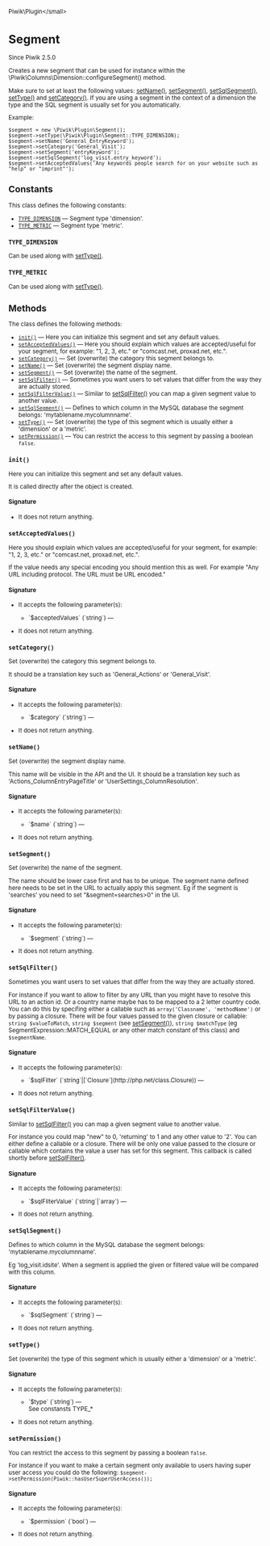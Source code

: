 <small>Piwik\Plugin\</small>

Segment
=======

Since Piwik 2.5.0

Creates a new segment that can be used for instance within the \Piwik\Columns\Dimension::configureSegment() method.

Make sure to set at least the following values: [setName()](/api-reference/Piwik/Plugin/Segment#setname), [setSegment()](/api-reference/Piwik/Plugin/Segment#setsegment),
[setSqlSegment()](/api-reference/Piwik/Plugin/Segment#setsqlsegment), [setType()](/api-reference/Piwik/Plugin/Segment#settype) and [setCategory()](/api-reference/Piwik/Plugin/Segment#setcategory). If you are using a segment in the context of a
dimension the type and the SQL segment is usually set for you automatically.

Example:
```
$segment = new \Piwik\Plugin\Segment();
$segment->setType(\Piwik\Plugin\Segment::TYPE_DIMENSION);
$segment->setName('General_EntryKeyword');
$segment->setCategory('General_Visit');
$segment->setSegment('entryKeyword');
$segment->setSqlSegment('log_visit.entry_keyword');
$segment->setAcceptedValues('Any keywords people search for on your website such as "help" or "imprint"');
```

Constants
---------

This class defines the following constants:

- [`TYPE_DIMENSION`](#type_dimension) &mdash; Segment type 'dimension'.
- [`TYPE_METRIC`](#type_metric) &mdash; Segment type 'metric'.
<a name="type_dimension" id="type_dimension"></a>
<a name="TYPE_DIMENSION" id="TYPE_DIMENSION"></a>
### `TYPE_DIMENSION`

Can be used along with [setType()](/api-reference/Piwik/Plugin/Segment#settype).
<a name="type_metric" id="type_metric"></a>
<a name="TYPE_METRIC" id="TYPE_METRIC"></a>
### `TYPE_METRIC`

Can be used along with [setType()](/api-reference/Piwik/Plugin/Segment#settype).

Methods
-------

The class defines the following methods:

- [`init()`](#init) &mdash; Here you can initialize this segment and set any default values.
- [`setAcceptedValues()`](#setacceptedvalues) &mdash; Here you should explain which values are accepted/useful for your segment, for example: "1, 2, 3, etc." or "comcast.net, proxad.net, etc.".
- [`setCategory()`](#setcategory) &mdash; Set (overwrite) the category this segment belongs to.
- [`setName()`](#setname) &mdash; Set (overwrite) the segment display name.
- [`setSegment()`](#setsegment) &mdash; Set (overwrite) the name of the segment.
- [`setSqlFilter()`](#setsqlfilter) &mdash; Sometimes you want users to set values that differ from the way they are actually stored.
- [`setSqlFilterValue()`](#setsqlfiltervalue) &mdash; Similar to [setSqlFilter()](/api-reference/Piwik/Plugin/Segment#setsqlfilter) you can map a given segment value to another value.
- [`setSqlSegment()`](#setsqlsegment) &mdash; Defines to which column in the MySQL database the segment belongs: 'mytablename.mycolumnname'.
- [`setType()`](#settype) &mdash; Set (overwrite) the type of this segment which is usually either a 'dimension' or a 'metric'.
- [`setPermission()`](#setpermission) &mdash; You can restrict the access to this segment by passing a boolean `false`.

<a name="init" id="init"></a>
<a name="init" id="init"></a>
### `init()` 
Here you can initialize this segment and set any default values.

It is called directly after the object is
created.

#### Signature

- It does not return anything.

<a name="setacceptedvalues" id="setacceptedvalues"></a>
<a name="setAcceptedValues" id="setAcceptedValues"></a>
### `setAcceptedValues()` 
Here you should explain which values are accepted/useful for your segment, for example: "1, 2, 3, etc." or "comcast.net, proxad.net, etc.".

If the value needs any special encoding you should mention
this as well. For example "Any URL including protocol. The URL must be URL encoded."

#### Signature

-  It accepts the following parameter(s):

   <ul>
   <li>
      <div markdown="1" class="parameter">
      `$acceptedValues` (`string`) &mdash;

      <div markdown="1" class="param-desc"></div>

      <div style="clear:both;"/>

      </div>
   </li>
   </ul>
- It does not return anything.

<a name="setcategory" id="setcategory"></a>
<a name="setCategory" id="setCategory"></a>
### `setCategory()` 
Set (overwrite) the category this segment belongs to.

It should be a translation key such as 'General_Actions'
or 'General_Visit'.

#### Signature

-  It accepts the following parameter(s):

   <ul>
   <li>
      <div markdown="1" class="parameter">
      `$category` (`string`) &mdash;

      <div markdown="1" class="param-desc"></div>

      <div style="clear:both;"/>

      </div>
   </li>
   </ul>
- It does not return anything.

<a name="setname" id="setname"></a>
<a name="setName" id="setName"></a>
### `setName()` 
Set (overwrite) the segment display name.

This name will be visible in the API and the UI. It should be a
translation key such as 'Actions_ColumnEntryPageTitle' or 'UserSettings_ColumnResolution'.

#### Signature

-  It accepts the following parameter(s):

   <ul>
   <li>
      <div markdown="1" class="parameter">
      `$name` (`string`) &mdash;

      <div markdown="1" class="param-desc"></div>

      <div style="clear:both;"/>

      </div>
   </li>
   </ul>
- It does not return anything.

<a name="setsegment" id="setsegment"></a>
<a name="setSegment" id="setSegment"></a>
### `setSegment()` 
Set (overwrite) the name of the segment.

The name should be lower case first and has to be unique. The segment
name defined here needs to be set in the URL to actually apply this segment. Eg if the segment is 'searches'
you need to set "&segment=searches>0" in the UI.

#### Signature

-  It accepts the following parameter(s):

   <ul>
   <li>
      <div markdown="1" class="parameter">
      `$segment` (`string`) &mdash;

      <div markdown="1" class="param-desc"></div>

      <div style="clear:both;"/>

      </div>
   </li>
   </ul>
- It does not return anything.

<a name="setsqlfilter" id="setsqlfilter"></a>
<a name="setSqlFilter" id="setSqlFilter"></a>
### `setSqlFilter()` 
Sometimes you want users to set values that differ from the way they are actually stored.

For instance if you
want to allow to filter by any URL than you might have to resolve this URL to an action id. Or a country name
maybe has to be mapped to a 2 letter country code. You can do this by specifing either a callable such as
`array('Classname', 'methodName')` or by passing a closure. There will be four values passed to the given closure
or callable: `string $valueToMatch`, `string $segment` (see [setSegment()](/api-reference/Piwik/Plugin/Segment#setsegment)), `string $matchType`
(eg SegmentExpression::MATCH_EQUAL or any other match constant of this class) and `$segmentName`.

#### Signature

-  It accepts the following parameter(s):

   <ul>
   <li>
      <div markdown="1" class="parameter">
      `$sqlFilter` (`string`|[`Closure`](http://php.net/class.Closure)) &mdash;

      <div markdown="1" class="param-desc"></div>

      <div style="clear:both;"/>

      </div>
   </li>
   </ul>
- It does not return anything.

<a name="setsqlfiltervalue" id="setsqlfiltervalue"></a>
<a name="setSqlFilterValue" id="setSqlFilterValue"></a>
### `setSqlFilterValue()` 
Similar to [setSqlFilter()](/api-reference/Piwik/Plugin/Segment#setsqlfilter) you can map a given segment value to another value.

For instance you could map
"new" to 0, 'returning' to 1 and any other value to '2'. You can either define a callable or a closure. There
will be only one value passed to the closure or callable which contains the value a user has set for this
segment. This callback is called shortly before [setSqlFilter()](/api-reference/Piwik/Plugin/Segment#setsqlfilter).

#### Signature

-  It accepts the following parameter(s):

   <ul>
   <li>
      <div markdown="1" class="parameter">
      `$sqlFilterValue` (`string`|`array`) &mdash;

      <div markdown="1" class="param-desc"></div>

      <div style="clear:both;"/>

      </div>
   </li>
   </ul>
- It does not return anything.

<a name="setsqlsegment" id="setsqlsegment"></a>
<a name="setSqlSegment" id="setSqlSegment"></a>
### `setSqlSegment()` 
Defines to which column in the MySQL database the segment belongs: 'mytablename.mycolumnname'.

Eg
'log_visit.idsite'. When a segment is applied the given or filtered value will be compared with this column.

#### Signature

-  It accepts the following parameter(s):

   <ul>
   <li>
      <div markdown="1" class="parameter">
      `$sqlSegment` (`string`) &mdash;

      <div markdown="1" class="param-desc"></div>

      <div style="clear:both;"/>

      </div>
   </li>
   </ul>
- It does not return anything.

<a name="settype" id="settype"></a>
<a name="setType" id="setType"></a>
### `setType()` 
Set (overwrite) the type of this segment which is usually either a 'dimension' or a 'metric'.

#### Signature

-  It accepts the following parameter(s):

   <ul>
   <li>
      <div markdown="1" class="parameter">
      `$type` (`string`) &mdash;

      <div markdown="1" class="param-desc"> See constansts TYPE_*</div>

      <div style="clear:both;"/>

      </div>
   </li>
   </ul>
- It does not return anything.

<a name="setpermission" id="setpermission"></a>
<a name="setPermission" id="setPermission"></a>
### `setPermission()` 
You can restrict the access to this segment by passing a boolean `false`.

For instance if you want to make
a certain segment only available to users having super user access you could do the following:
`$segment->setPermission(Piwik::hasUserSuperUserAccess());`

#### Signature

-  It accepts the following parameter(s):

   <ul>
   <li>
      <div markdown="1" class="parameter">
      `$permission` (`bool`) &mdash;

      <div markdown="1" class="param-desc"></div>

      <div style="clear:both;"/>

      </div>
   </li>
   </ul>
- It does not return anything.

